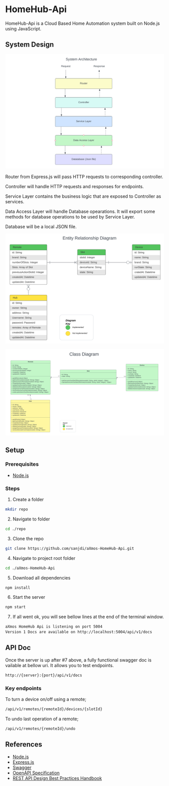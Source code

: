 # HomeHub-Api
HomeHub-Api is a Cloud Based Home Automation system built on Node.js using JavaScript. 

## System Design
![SA](src/docs/SA.png)

Router from Express.js will pass HTTP requests to corresponding controller.

Controller will handle HTTP requests and responses for endpoints.

Service Layer contains the business logic that are exposed to Controller as services.

Data Access Layer will handle Database opearations. It will export some methods for database operations to be used by Service Layer.

Database will be a local JSON file.

![ERD](src/docs/ERD.png)

![CD](src/docs/CD.png)

## Setup
### Prerequisites
* [Node.js](https://nodejs.org/en/docs)

### Steps
1. Create a folder
```sh
mkdir repo
```
2. Navigate to folder
```sh
cd ./repo
```
3. Clone the repo
```sh
git clone https://github.com/sanjdi/aXmos-HomeHub-Api.git
```
4. Navigate to project root folder
```sh
cd ./aXmos-HomeHub-Api
```
5. Download all dependencies
```sh
npm install
```
6. Start the server
```sh
npm start
```
7. If all went ok, you will see bellow lines at the end of the terminal window.
```sh
aXmos HomeHub Api is listening on port 5004
Version 1 Docs are available on http://localhost:5004/api/v1/docs
```

## API Doc
Once the server is up after #7 above, a fully functional swagger doc is vailable at bellow uri. It allows you to test endpoints.
```sh
http://{server}:{port}/api/v1/docs
```

### Key endpoints
To turn a device on/off using a remote;
```sh
/api/v1/remotes/{remoteId}/devices/{slotId}
```
To undo last operation of a remote;
```sh
/api/v1/remotes/{remoteId}/undo
```

## References
* [Node.js](https://nodejs.org/en/docs)
* [Express.js](https://expressjs.com/en/guide/routing.html)
* [Swagger](https://swagger.io/docs/specification/about/)
* [OpenAPI Specification](https://github.com/OAI/OpenAPI-Specification/blob/main/versions/3.0.3.md)
* [REST API Design Best Practices Handbook](https://www.freecodecamp.org/news/rest-api-design-best-practices-build-a-rest-api/)


